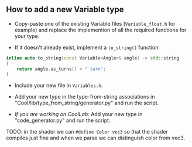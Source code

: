 ## How to add a new Variable type

- Copy-paste one of the existing Variable files (`Variable_float.h` for example) and replace the implemention of all the required functions for your type.

- If it doesn't already exist, implement a `to_string()` function:

```cpp
inline auto to_string(const Variable<Angle>& angle) -> std::string
{
    return angle.as_turns() + " turn";
}
```

- Include your new file in `Variables.h`.

- Add your new type in the type-from-string associations in "Cool/lib/type_from_string/generator.py" and run the script.

- _If you are working on CoolLab:_ Add your new type in "code_generator.py" and run the script.

TODO: in the shader we can `#define Color vec3` so that the shader compiles just fine and when we parse we can distinguish color from vec3.

